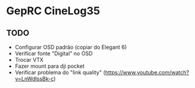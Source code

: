 # GepRC CineLog35

## TODO

- Configurar OSD padrão (copiar do Elegant 6)
- Verificar fonte "Digital" no OSD
- Trocar VTX
- Fazer mount para dji pocket
- Verificar problema do "link quality" (https://www.youtube.com/watch?v=LnWdIssBk-c)

